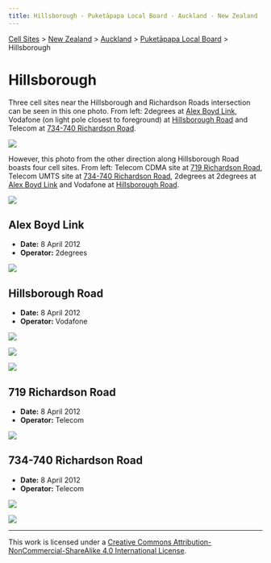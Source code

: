 ```yaml
---
title: Hillsborough - Puketāpapa Local Board - Auckland - New Zealand - Cell Sites
---
```


[Cell Sites](../../../) > [New Zealand](../../) > [Auckland](../) > [Puketāpapa Local Board](./) > Hillsborough

# Hillsborough

Three cell sites near the Hillsborough and Richardson Roads intersection can be seen in this one photo. From left: 2degrees at [Alex Boyd Link](#alex-boyd-link), Vodafone (on light pole closest to foreground) at [Hillsborough Road](#hillsborough-road) and Telecom at [734-740 Richardson Road](#730-740-richardson-road).

![](https://f001.backblazeb2.com/file/CellSites/NZ/AUK/Puket%C4%81papa/20120408-133731.jpg)

However, this photo from the other direction along Hillsborough Road boasts four cell sites. From left: Telecom CDMA site at [719 Richardson Road](#719-richardson-road), Telecom UMTS site at [734-740 Richardson Road](#730-740-richardson-road), 2degrees at 2degrees at [Alex Boyd Link](#alex-boyd-link) and Vodafone at [Hillsborough Road](#hillsborough-road).

![](https://f001.backblazeb2.com/file/CellSites/NZ/AUK/Puket%C4%81papa/20120408-133108.jpg)

## Alex Boyd Link

* **Date:** 8 April 2012
* **Operator:** 2degrees

![](https://f001.backblazeb2.com/file/CellSites/NZ/AUK/Puket%C4%81papa/20120408-133014.jpg)

## Hillsborough Road

* **Date:** 8 April 2012
* **Operator:** Vodafone

![](https://f001.backblazeb2.com/file/CellSites/NZ/AUK/Puket%C4%81papa/20120408-133427.jpg)

![](https://f001.backblazeb2.com/file/CellSites/NZ/AUK/Puket%C4%81papa/20120408-133603.jpg)


![](https://f001.backblazeb2.com/file/CellSites/NZ/AUK/Puket%C4%81papa/20120408-133812.jpg)

## 719 Richardson Road

* **Date:** 8 April 2012
* **Operator:** Telecom

![](https://f001.backblazeb2.com/file/CellSites/NZ/AUK/Puket%C4%81papa/20120408-132928.jpg)

## 734-740 Richardson Road

* **Date:** 8 April 2012
* **Operator:** Telecom

![](https://f001.backblazeb2.com/file/CellSites/NZ/AUK/Puket%C4%81papa/20120408-133001.jpg)

![](https://f001.backblazeb2.com/file/CellSites/NZ/AUK/Puket%C4%81papa/20120408-134049.jpg)

---

This work is licensed under a [Creative Commons Attribution-NonCommercial-ShareAlike 4.0 International License](http://creativecommons.org/licenses/by-nc-sa/4.0/).
